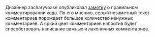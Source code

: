 Дизайнер zacharyvoase опубликовал [заметку](http://blog.zacharyvoase.com/2012/09/07/comments/) о правильном комментировании кода. По его мнению, серый незаметный текст комментариев порождает большое количество ненужных комментариев. А яркий цвет комментариев напротив будет способствовать написание важных и лаконичных комментариев.
